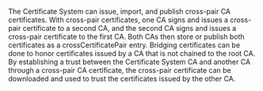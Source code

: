 The Certificate System can issue, import, and publish cross-pair CA certificates. With cross-pair certificates, one CA signs and issues a cross-pair certificate to a second CA, and the second CA signs and issues a cross-pair certificate to the first CA. Both CAs then store or publish both certificates as a crossCertificatePair entry.
Bridging certificates can be done to honor certificates issued by a CA that is not chained to the root CA. By establishing a trust between the Certificate System CA and another CA through a cross-pair CA certificate, the cross-pair certificate can be downloaded and used to trust the certificates issued by the other CA.
